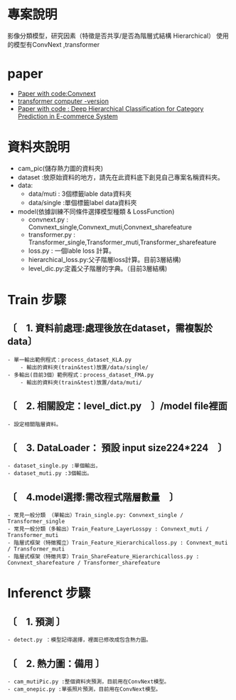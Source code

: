 ﻿# 專案說明
影像分類模型，研究因素（特徵是否共享/是否為階層式結構 Hierarchical）
使用的模型有ConvNext ,transformer

# paper 
- [Paper with code:Convnext](https://paperswithcode.com/method/convnext)
- [transformer computer -version](https://www.edge-ai-vision.com/2022/05/transformers-in-computer-vision/)
- [Paper with code : Deep Hierarchical Classification for Category Prediction in E-commerce System ](https://paperswithcode.com/paper/deep-hierarchical-classification-for-category)


# 資料夾說明
- cam_pic(儲存熱力圖的資料夾)
- dataset :放原始資料的地方，請先在此資料底下創見自己專案名稱資料夾。
- data:
    - data/muti : 3個標籤lable data資料夾
    - data/single :單個標籤label data資料夾
- model(依據訓練不同條件選擇模型種類 & LossFunction)
    - convnext.py : Convnext_single,Convnext_muti,Convnext_sharefeature
    - transformer.py : Transformer_single,Transformer_muti,Transformer_sharefeature
    - loss.py : 一個lable loss 計算。
    - hierarchical_loss.py:父子階層loss計算。目前3層結構)
    - level_dic.py:定義父子階層的字典。（目前3層結構)

# Train 步驟
## 〔　1. 資料前處理:處理後放在dataset，需複製於data〕
    - 單一輸出範例程式：process_dataset_KLA.py  
        - 輸出的資料夾(train&test)放置/data/single/
    - 多輸出(目前3個）範例程式：process_dataset_FMA.py
        - 輸出的資料夾(train&test)放置/data/muti/

## 〔　2. 相關設定：level_dict.py　〕/model file裡面
    - 設定相關階層資料。

## 〔　3. DataLoader： 預設 input size224*224　〕
    - dataset_single.py :單個輸出，
    - dataset_muti.py :3個輸出。

## 〔　4.model選擇:需改程式階層數量　〕
    - 常見一般分類 （單輸出）Train_single.py: Convnext_single / Transformer_single
    - 常見一般分類（多輸出）Train_Feature_LayerLosspy : Convnext_muti / Transformer_muti
    - 階層式框架（特徵獨立）Train_Feature_Hierarchicalloss.py : Convnext_muti / Transformer_muti
    - 階層式框架（特徵共享）Train_ShareFeature_Hierarchicalloss.py : Convnext_sharefeature / Transformer_sharefeature
    

# Inferenct 步驟
## 〔　1. 預測 〕
    - detect.py ：模型記得選擇，裡面已修改成包含熱力圖。
## 〔　2. 熱力圖：備用 〕
    - cam_mutiPic.py :整個資料夾預測，目前用在ConvNext模型。
    - cam_onepic.py :單張照片預測，目前用在ConvNext模型。
